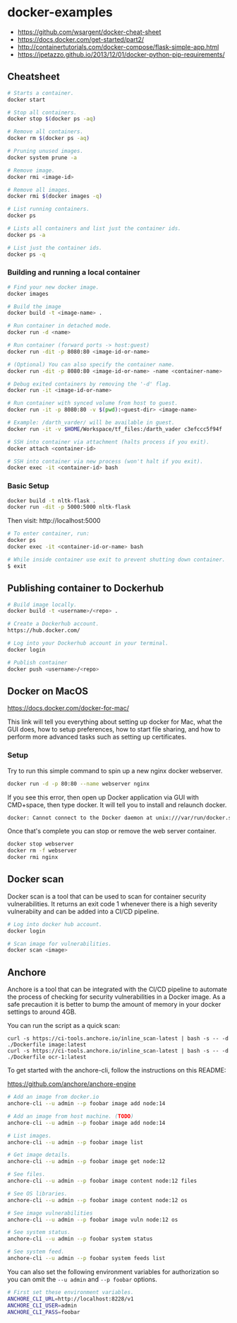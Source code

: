 # docker-examples
- https://github.com/wsargent/docker-cheat-sheet
- https://docs.docker.com/get-started/part2/
- http://containertutorials.com/docker-compose/flask-simple-app.html
- https://jpetazzo.github.io/2013/12/01/docker-python-pip-requirements/

## Cheatsheet

```bash
# Starts a container.
docker start

# Stop all containers.
docker stop $(docker ps -aq)

# Remove all containers.
docker rm $(docker ps -aq)

# Pruning unused images.
docker system prune -a

# Remove image.
docker rmi <image-id>

# Remove all images.
docker rmi $(docker images -q)

# List running containers.
docker ps

# Lists all containers and list just the container ids.
docker ps -a

# List just the container ids.
docker ps -q
```

### Building and running a local container

```bash
# Find your new docker image.
docker images

# Build the image
docker build -t <image-name> .

# Run container in detached mode.
docker run -d <name>

# Run container (forward ports -> host:guest)
docker run -dit -p 8080:80 <image-id-or-name>

# (Optional) You can also specify the container name.
docker run -dit -p 8080:80 <image-id-or-name> -name <container-name>

# Debug exited containers by removing the '-d' flag.
docker run -it <image-id-or-name>

# Run container with synced volume from host to guest.
docker run -it -p 8080:80 -v $(pwd):<guest-dir> <image-name>

# Example: /darth_varder/ will be available in guest.
docker run -it -v $HOME/Workspace/tf_files:/darth_vader c3efccc5f94f

# SSH into container via attachment (halts process if you exit).
docker attach <container-id>

# SSH into container via new process (won't halt if you exit).
docker exec -it <container-id> bash
```

### Basic Setup
```bash
docker build -t nltk-flask .
docker run -dit -p 5000:5000 nltk-flask
```

Then visit: http://localhost:5000

```bash
# To enter container, run:
docker ps
docker exec -it <container-id-or-name> bash

# While inside container use exit to prevent shutting down container.
$ exit
```

## Publishing container to Dockerhub

```bash
# Build image locally.
docker build -t <username>/<repo> .

# Create a Dockerhub account.
https://hub.docker.com/

# Log into your Dockerhub account in your terminal.
docker login

# Publish container
docker push <username>/<repo>
```

## Docker on MacOS

https://docs.docker.com/docker-for-mac/

This link will tell you everything about setting up docker for Mac, what the GUI does,
how to setup preferences, how to start file sharing, and how to perform more advanced
tasks such as setting up certificates.

### Setup
Try to run this simple command to spin up a new nginx docker webserver.
```bash
docker run -d -p 80:80 --name webserver nginx
```

If you see this error, then open up Docker application via GUI with CMD+space, then
type docker. It will tell you to install and relaunch docker.
```bash
docker: Cannot connect to the Docker daemon at unix:///var/run/docker.sock. Is the docker daemon running?.
```

Once that's complete you can stop or remove the web server container.
```bash
docker stop webserver
docker rm -f webserver
docker rmi nginx
```

## Docker scan
Docker scan is a tool that can be used to scan for container security vulnerabilities. It returns an exit code 1
whenever there is a high severity vulnerabiity and can be added into a CI/CD pipeline.

```sh
# Log into docker hub account.
docker login

# Scan image for vulnerabilities.
docker scan <image>
```


## Anchore
Anchore is a tool that can be integrated with the CI/CD pipeline to automate the process of checking for security
vulnerabilities in a Docker image. As a safe precaution it is better to bump the amount of memory in your
docker settings to around 4GB. 

You can run the script as a quick scan:

```
curl -s https://ci-tools.anchore.io/inline_scan-latest | bash -s -- -d ./Dockerfile image:latest
curl -s https://ci-tools.anchore.io/inline_scan-latest | bash -s -- -d ./Dockerfile ocr-1:latest
```


To get started with the anchore-cli, follow the instructions on this README:

https://github.com/anchore/anchore-engine


```sh
# Add an image from docker.io
anchore-cli --u admin --p foobar image add node:14

# Add an image from host machine. (TODO)
anchore-cli --u admin --p foobar image add node:14

# List images.
anchore-cli --u admin --p foobar image list

# Get image details.
anchore-cli --u admin --p foobar image get node:12

# See files.
anchore-cli --u admin --p foobar image content node:12 files

# See OS libraries.
anchore-cli --u admin --p foobar image content node:12 os

# See image vulnerabilities
anchore-cli --u admin --p foobar image vuln node:12 os

# See system status.
anchore-cli --u admin --p foobar system status

# See system feed.
anchore-cli --u admin --p foobar system feeds list
```

You can also set the following environment variables for authorization so you can omit the `--u admin` and `--p foobar` options.

```sh
# First set these environment variables.
ANCHORE_CLI_URL=http://localhost:8228/v1
ANCHORE_CLI_USER=admin
ANCHORE_CLI_PASS=foobar
```
